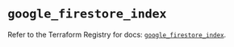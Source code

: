 # `google_firestore_index`

Refer to the Terraform Registry for docs: [`google_firestore_index`](https://registry.terraform.io/providers/hashicorp/google-beta/6.25.0/docs/resources/google_firestore_index).
